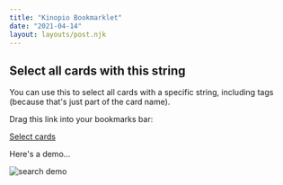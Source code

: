 ```yaml
---
title: "Kinopio Bookmarklet"
date: "2021-04-14"
layout: layouts/post.njk
---
```


## Select all cards with this string

You can use this to select all cards with a specific string, including tags
(because that's just part of the card name).

Drag this link into your bookmarks bar:

<a href="javascript:(function()%7Blet%20searchTerm%20%3D%20window.prompt(%22Select%20all%20cards%20with%20this%20string%22%2C%20%22Search%20term%22)%3B%0Alet%20vueState%20%3D%20document.querySelector(%22%23app%22).__vue__.%24store.state%0AvueState.multipleCardsSelectedIds%20%3D%20vueState.currentSpace.cards.filter(c%20%3D%3E%20c.name.includes(searchTerm)%20).map(c%20%3D%3E%20c.id)%7D)()%3B">Select
cards</a>

Here's a demo...

![search demo](../../img/search-bookmarklet.gif)
